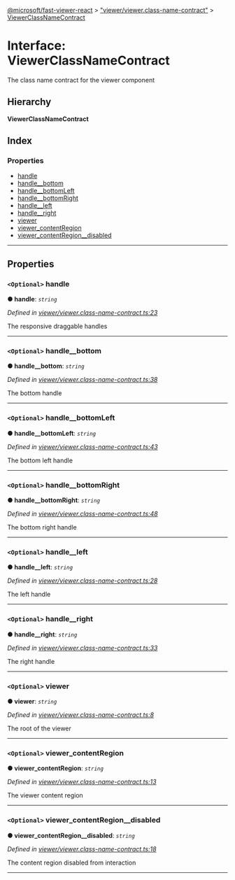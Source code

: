 [@microsoft/fast-viewer-react](../README.md) > ["viewer/viewer.class-name-contract"](../modules/_viewer_viewer_class_name_contract_.md) > [ViewerClassNameContract](../interfaces/_viewer_viewer_class_name_contract_.viewerclassnamecontract.md)

# Interface: ViewerClassNameContract

The class name contract for the viewer component

## Hierarchy

**ViewerClassNameContract**

## Index

### Properties

* [handle](_viewer_viewer_class_name_contract_.viewerclassnamecontract.md#handle)
* [handle__bottom](_viewer_viewer_class_name_contract_.viewerclassnamecontract.md#handle__bottom)
* [handle__bottomLeft](_viewer_viewer_class_name_contract_.viewerclassnamecontract.md#handle__bottomleft)
* [handle__bottomRight](_viewer_viewer_class_name_contract_.viewerclassnamecontract.md#handle__bottomright)
* [handle__left](_viewer_viewer_class_name_contract_.viewerclassnamecontract.md#handle__left)
* [handle__right](_viewer_viewer_class_name_contract_.viewerclassnamecontract.md#handle__right)
* [viewer](_viewer_viewer_class_name_contract_.viewerclassnamecontract.md#viewer)
* [viewer_contentRegion](_viewer_viewer_class_name_contract_.viewerclassnamecontract.md#viewer_contentregion)
* [viewer_contentRegion__disabled](_viewer_viewer_class_name_contract_.viewerclassnamecontract.md#viewer_contentregion__disabled)

---

## Properties

<a id="handle"></a>

### `<Optional>` handle

**● handle**: *`string`*

*Defined in [viewer/viewer.class-name-contract.ts:23](https://github.com/Microsoft/fast-dna/blob/164dd3ca/packages/fast-viewer-react/src/viewer/viewer.class-name-contract.ts#L23)*

The responsive draggable handles

___
<a id="handle__bottom"></a>

### `<Optional>` handle__bottom

**● handle__bottom**: *`string`*

*Defined in [viewer/viewer.class-name-contract.ts:38](https://github.com/Microsoft/fast-dna/blob/164dd3ca/packages/fast-viewer-react/src/viewer/viewer.class-name-contract.ts#L38)*

The bottom handle

___
<a id="handle__bottomleft"></a>

### `<Optional>` handle__bottomLeft

**● handle__bottomLeft**: *`string`*

*Defined in [viewer/viewer.class-name-contract.ts:43](https://github.com/Microsoft/fast-dna/blob/164dd3ca/packages/fast-viewer-react/src/viewer/viewer.class-name-contract.ts#L43)*

The bottom left handle

___
<a id="handle__bottomright"></a>

### `<Optional>` handle__bottomRight

**● handle__bottomRight**: *`string`*

*Defined in [viewer/viewer.class-name-contract.ts:48](https://github.com/Microsoft/fast-dna/blob/164dd3ca/packages/fast-viewer-react/src/viewer/viewer.class-name-contract.ts#L48)*

The bottom right handle

___
<a id="handle__left"></a>

### `<Optional>` handle__left

**● handle__left**: *`string`*

*Defined in [viewer/viewer.class-name-contract.ts:28](https://github.com/Microsoft/fast-dna/blob/164dd3ca/packages/fast-viewer-react/src/viewer/viewer.class-name-contract.ts#L28)*

The left handle

___
<a id="handle__right"></a>

### `<Optional>` handle__right

**● handle__right**: *`string`*

*Defined in [viewer/viewer.class-name-contract.ts:33](https://github.com/Microsoft/fast-dna/blob/164dd3ca/packages/fast-viewer-react/src/viewer/viewer.class-name-contract.ts#L33)*

The right handle

___
<a id="viewer"></a>

### `<Optional>` viewer

**● viewer**: *`string`*

*Defined in [viewer/viewer.class-name-contract.ts:8](https://github.com/Microsoft/fast-dna/blob/164dd3ca/packages/fast-viewer-react/src/viewer/viewer.class-name-contract.ts#L8)*

The root of the viewer

___
<a id="viewer_contentregion"></a>

### `<Optional>` viewer_contentRegion

**● viewer_contentRegion**: *`string`*

*Defined in [viewer/viewer.class-name-contract.ts:13](https://github.com/Microsoft/fast-dna/blob/164dd3ca/packages/fast-viewer-react/src/viewer/viewer.class-name-contract.ts#L13)*

The viewer content region

___
<a id="viewer_contentregion__disabled"></a>

### `<Optional>` viewer_contentRegion__disabled

**● viewer_contentRegion__disabled**: *`string`*

*Defined in [viewer/viewer.class-name-contract.ts:18](https://github.com/Microsoft/fast-dna/blob/164dd3ca/packages/fast-viewer-react/src/viewer/viewer.class-name-contract.ts#L18)*

The content region disabled from interaction

___

